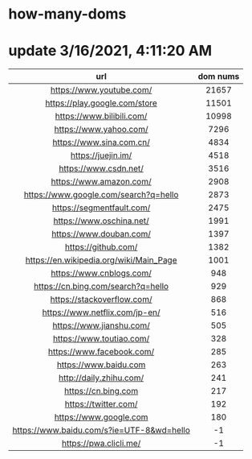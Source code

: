 # how-many-doms

# update 3/16/2021, 4:11:20 AM

url | dom nums
:-: | :-:
https://www.youtube.com/ | 21657
https://play.google.com/store | 11501
https://www.bilibili.com/ | 10998
https://www.yahoo.com/ | 7296
https://www.sina.com.cn/ | 4834
https://juejin.im/ | 4518
https://www.csdn.net/ | 3516
https://www.amazon.com/ | 2908
https://www.google.com/search?q=hello | 2873
https://segmentfault.com/ | 2475
https://www.oschina.net/ | 1991
https://www.douban.com/ | 1397
https://github.com/ | 1382
https://en.wikipedia.org/wiki/Main_Page | 1001
https://www.cnblogs.com/ | 948
https://cn.bing.com/search?q=hello | 929
https://stackoverflow.com/ | 868
https://www.netflix.com/jp-en/ | 516
https://www.jianshu.com/ | 505
https://www.toutiao.com/ | 328
https://www.facebook.com/ | 285
https://www.baidu.com | 263
http://daily.zhihu.com/ | 241
https://cn.bing.com | 217
https://twitter.com/ | 192
https://www.google.com | 180
https://www.baidu.com/s?ie=UTF-8&wd=hello | -1
https://pwa.clicli.me/ | -1
